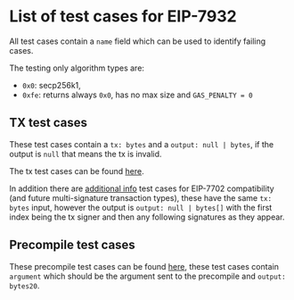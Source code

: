 # List of test cases for EIP-7932

All test cases contain a `name` field which can be used to identify failing cases.

The testing only algorithm types are:
- `0x0`: secp256k1,
- `0xfe`: returns always `0x0`, has no max size and `GAS_PENALTY = 0`

## TX test cases

These test cases contain a `tx: bytes` and a `output: null | bytes`, if the output is `null` that means the tx is invalid.

The tx test cases can be found [here](./test_cases/transactions.json).

In addition there are [additional info](./test_cases/additional_info.json) test cases for EIP-7702 compatibility (and future multi-signature transaction types), these have the same `tx: bytes` input, however the output is `output: null | bytes[]` with the first index being the tx signer and then any following signatures as they appear.

## Precompile test cases

These precompile test cases can be found [here](./test_cases/precompile.json), these test cases contain `argument` which should be the argument sent to the precompile and `output: bytes20`.